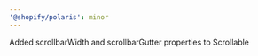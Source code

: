 ```yaml
---
'@shopify/polaris': minor
---
```


Added scrollbarWidth and scrollbarGutter properties to Scrollable

